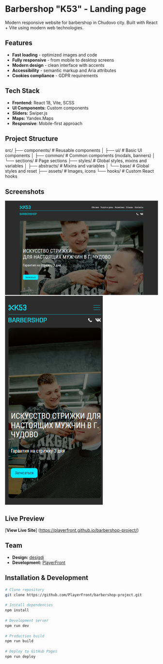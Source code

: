 # Barbershop "K53" - Landing page

Modern responsive website for barbershop in Chudovo city. Built with React + Vite using modern web technologies.

## Features

- **Fast loading** - optimized images and code
- **Fully responsive** - from mobile to desktop screens
- **Modern design** - clean interface with accents
- **Accessibility** - semantic markup and Aria attributes
- **Cookies compliance** - GDPR requirements

## Tech Stack

- **Frontend:** React 18, Vite, SCSS
- **UI Components:** Custom components
- **Sliders:** Swiper.js
- **Maps:** Yandex.Maps
- **Responsive**: Mobile-first approach

## Project Structure

src/
├── components/ # Reusable components
│ ├── ui/ # Basic UI components
│ ├── common/ # Common components (modals, banners)
│ └── sections/ # Page sections
├── styles/ # Global styles, mixins and variables
│ ├── abstracts/ # Mixins and variables
│ └── base/ # Global styles and reset
├── assets/ # Images, icons
└── hooks/ # Custom React hooks

## Screenshots

![Desktop View](/screenshots/desktop.png)
![Mobile View](/screenshots/mobile.png)

## Live Preview

[**View Live Site**] (https://playerfront.github.io/barbershop-project/)

## Team

- **Design:** [desigdi](https://www.behance.net/desigdi)
- **Development:** [PlayerFront](https://github.com/PlayerFront)

## Installation & Development

```bash
# Clone repository
git clone https://github.com/PlayerFront/barbershop-project.git

# Install dependencies
npm install

# Development server
npm run dev

# Production build
npm run build

# Deploy to GitHub Pages
npm run deploy



